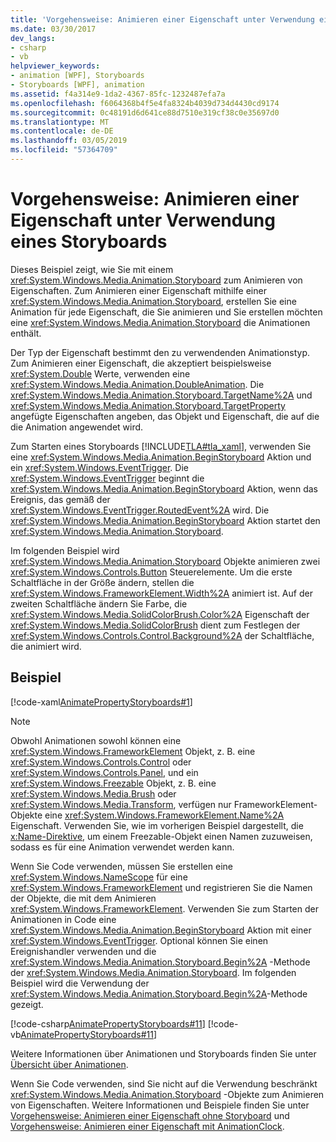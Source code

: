 ```yaml
---
title: 'Vorgehensweise: Animieren einer Eigenschaft unter Verwendung eines Storyboards'
ms.date: 03/30/2017
dev_langs:
- csharp
- vb
helpviewer_keywords:
- animation [WPF], Storyboards
- Storyboards [WPF], animation
ms.assetid: f4a314e9-1da2-4367-85fc-1232487efa7a
ms.openlocfilehash: f6064368b4f5e4fa8324b4039d734d4430cd9174
ms.sourcegitcommit: 0c48191d6d641ce88d7510e319cf38c0e35697d0
ms.translationtype: MT
ms.contentlocale: de-DE
ms.lasthandoff: 03/05/2019
ms.locfileid: "57364709"
---
```

# <a name="how-to-animate-a-property-by-using-a-storyboard"></a>Vorgehensweise: Animieren einer Eigenschaft unter Verwendung eines Storyboards
Dieses Beispiel zeigt, wie Sie mit einem <xref:System.Windows.Media.Animation.Storyboard> zum Animieren von Eigenschaften. Zum Animieren einer Eigenschaft mithilfe einer <xref:System.Windows.Media.Animation.Storyboard>, erstellen Sie eine Animation für jede Eigenschaft, die Sie animieren und Sie erstellen möchten eine <xref:System.Windows.Media.Animation.Storyboard> die Animationen enthält.  
  
 Der Typ der Eigenschaft bestimmt den zu verwendenden Animationstyp. Zum Animieren einer Eigenschaft, die akzeptiert beispielsweise <xref:System.Double> Werte, verwenden eine <xref:System.Windows.Media.Animation.DoubleAnimation>. Die <xref:System.Windows.Media.Animation.Storyboard.TargetName%2A> und <xref:System.Windows.Media.Animation.Storyboard.TargetProperty> angefügte Eigenschaften angeben, das Objekt und Eigenschaft, die auf die die Animation angewendet wird.  
  
 Zum Starten eines Storyboards [!INCLUDE[TLA#tla_xaml](../../../../includes/tlasharptla-xaml-md.md)], verwenden Sie eine <xref:System.Windows.Media.Animation.BeginStoryboard> Aktion und ein <xref:System.Windows.EventTrigger>. Die <xref:System.Windows.EventTrigger> beginnt die <xref:System.Windows.Media.Animation.BeginStoryboard> Aktion, wenn das Ereignis, das gemäß der <xref:System.Windows.EventTrigger.RoutedEvent%2A> wird. Die <xref:System.Windows.Media.Animation.BeginStoryboard> Aktion startet den <xref:System.Windows.Media.Animation.Storyboard>.  
  
 Im folgenden Beispiel wird <xref:System.Windows.Media.Animation.Storyboard> Objekte animieren zwei <xref:System.Windows.Controls.Button> Steuerelemente. Um die erste Schaltfläche in der Größe ändern, stellen die <xref:System.Windows.FrameworkElement.Width%2A> animiert ist. Auf der zweiten Schaltfläche ändern Sie Farbe, die <xref:System.Windows.Media.SolidColorBrush.Color%2A> Eigenschaft der <xref:System.Windows.Media.SolidColorBrush> dient zum Festlegen der <xref:System.Windows.Controls.Control.Background%2A> der Schaltfläche, die animiert wird.  
  
## <a name="example"></a>Beispiel  
 [!code-xaml[AnimatePropertyStoryboards#1](~/samples/snippets/xaml/VS_Snippets_Wpf/AnimatePropertyStoryboards/XAML/StoryboardExample.xaml#1)]  
  
> [!NOTE]
>  Obwohl Animationen sowohl können eine <xref:System.Windows.FrameworkElement> Objekt, z. B. eine <xref:System.Windows.Controls.Control> oder <xref:System.Windows.Controls.Panel>, und ein <xref:System.Windows.Freezable> Objekt, z. B. eine <xref:System.Windows.Media.Brush> oder <xref:System.Windows.Media.Transform>, verfügen nur FrameworkElement-Objekte eine <xref:System.Windows.FrameworkElement.Name%2A> Eigenschaft. Verwenden Sie, wie im vorherigen Beispiel dargestellt, die [x:Name-Direktive](../../xaml-services/x-name-directive.md), um einem Freezable-Objekt einen Namen zuzuweisen, sodass es für eine Animation verwendet werden kann.  
  
 Wenn Sie Code verwenden, müssen Sie erstellen eine <xref:System.Windows.NameScope> für eine <xref:System.Windows.FrameworkElement> und registrieren Sie die Namen der Objekte, die mit dem Animieren <xref:System.Windows.FrameworkElement>. Verwenden Sie zum Starten der Animationen in Code eine <xref:System.Windows.Media.Animation.BeginStoryboard> Aktion mit einer <xref:System.Windows.EventTrigger>. Optional können Sie einen Ereignishandler verwenden und die <xref:System.Windows.Media.Animation.Storyboard.Begin%2A> -Methode der <xref:System.Windows.Media.Animation.Storyboard>. Im folgenden Beispiel wird die Verwendung der <xref:System.Windows.Media.Animation.Storyboard.Begin%2A>-Methode gezeigt.  
  
 [!code-csharp[AnimatePropertyStoryboards#11](~/samples/snippets/csharp/VS_Snippets_Wpf/AnimatePropertyStoryboards/CSharp/StoryboardExample.cs#11)]
 [!code-vb[AnimatePropertyStoryboards#11](~/samples/snippets/visualbasic/VS_Snippets_Wpf/AnimatePropertyStoryboards/VisualBasic/StoryboardExample.vb#11)]  
  
 Weitere Informationen über Animationen und Storyboards finden Sie unter [Übersicht über Animationen](animation-overview.md).  
  
 Wenn Sie Code verwenden, sind Sie nicht auf die Verwendung beschränkt <xref:System.Windows.Media.Animation.Storyboard> -Objekte zum Animieren von Eigenschaften. Weitere Informationen und Beispiele finden Sie unter [Vorgehensweise: Animieren einer Eigenschaft ohne Storyboard](how-to-animate-a-property-without-using-a-storyboard.md) und [Vorgehensweise: Animieren einer Eigenschaft mit AnimationClock](how-to-animate-a-property-by-using-an-animationclock.md).
